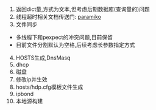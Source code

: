 ##  
1. 返回dict量,方式为文本,但考虑后期数据库(查询量的)问题
2. 线程超时相关文档传送门: [paramiko](http://docs.paramiko.org/en/1.15/)
3. 文件同步
  * 多线程下和pexpect的冲突问题,目前保留
  * 目前文件分割默认为空格,后续考虑长参数指定方式
4. HOSTS生成,DnsMasq
5. dhcp
6. 磁盘
7. 修改ip并生效
8. hosts/hdp.cfg模板文件生成
9. ipbond
10. 本地源构建
